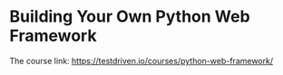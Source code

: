 # Building Your Own Python Web Framework

The course link: https://testdriven.io/courses/python-web-framework/

